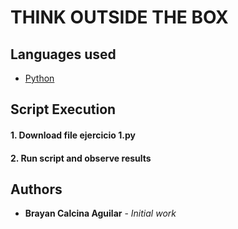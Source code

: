# THINK OUTSIDE THE BOX

## Languages used
+ [Python](https://www.python.org/)

## Script Execution

#### 1. Download file ejercicio 1.py

#### 2. Run script and observe results

## Authors

* **Brayan Calcina Aguilar** - *Initial work*

